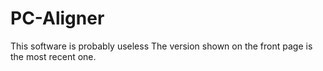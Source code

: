 # PC-Aligner
This software is probably useless
The version shown on the front page is the most recent one.
